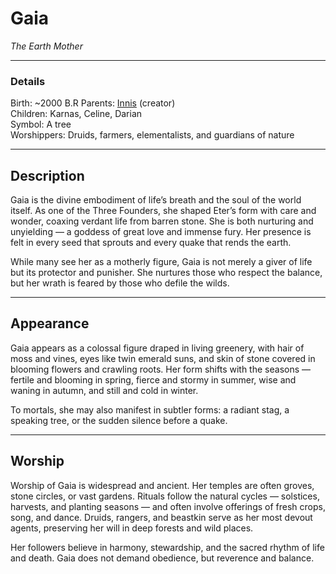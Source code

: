 # Gaia

_The Earth Mother_

---

### Details

Birth: ~2000 B.R
Parents: [Innis](Innis.md) (creator)  
Children: Karnas, Celine, Darian  
Symbol: A tree  
Worshippers: Druids, farmers, elementalists, and guardians of nature

---

## Description

Gaia is the divine embodiment of life’s breath and the soul of the world itself. As one of the Three Founders, she shaped Eter’s form with care and wonder, coaxing verdant life from barren stone. She is both nurturing and unyielding — a goddess of great love and immense fury. Her presence is felt in every seed that sprouts and every quake that rends the earth.

While many see her as a motherly figure, Gaia is not merely a giver of life but its protector and punisher. She nurtures those who respect the balance, but her wrath is feared by those who defile the wilds.

---

## Appearance

Gaia appears as a colossal figure draped in living greenery, with hair of moss and vines, eyes like twin emerald suns, and skin of stone covered in blooming flowers and crawling roots. Her form shifts with the seasons — fertile and blooming in spring, fierce and stormy in summer, wise and waning in autumn, and still and cold in winter.

To mortals, she may also manifest in subtler forms: a radiant stag, a speaking tree, or the sudden silence before a quake.

---

## Worship

Worship of Gaia is widespread and ancient. Her temples are often groves, stone circles, or vast gardens. Rituals follow the natural cycles — solstices, harvests, and planting seasons — and often involve offerings of fresh crops, song, and dance. Druids, rangers, and beastkin serve as her most devout agents, preserving her will in deep forests and wild places.

Her followers believe in harmony, stewardship, and the sacred rhythm of life and death. Gaia does not demand obedience, but reverence and balance.